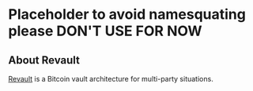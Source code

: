 # Placeholder to avoid namesquating please DON'T USE FOR NOW


## About Revault

[Revault](https://github.com/re-vault/practical-revault/blob/master/revault.pdf) is a
Bitcoin vault architecture for multi-party situations.
